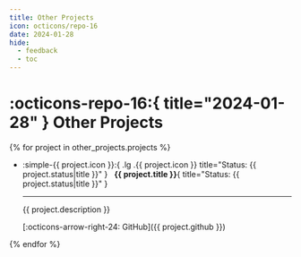 ```yaml
---
title: Other Projects
icon: octicons/repo-16
date: 2024-01-28
hide:
  - feedback
  - toc
---
```


# :octicons-repo-16:{ title="2024-01-28" } Other Projects

<div class="grid cards" markdown>

{% for project in other_projects.projects %}

  - :simple-{{ project.icon }}:{ .lg .{{ project.icon }} title="Status: {{ project.status|title }}" } &nbsp; **{{ project.title }}**{ title="Status: {{ project.status|title }}" }

    ---

    {{ project.description }}

    [:octicons-arrow-right-24: GitHub]({{ project.github }})

{% endfor %}

</div>
